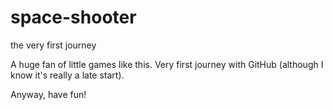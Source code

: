 # space-shooter
the very first journey

A huge fan of little games like this. Very first journey with GitHub (although I know it's really a late start). 

Anyway, have fun!
